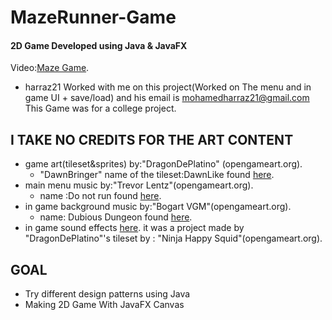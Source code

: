 # MazeRunner-Game
#### 2D Game Developed using Java & JavaFX
Video:[Maze Game](https://youtu.be/7d_4AzpnWjE).
- harraz21 Worked with me on this project(Worked on The menu and in game UI + save/load) and his email is mohamedharraz21@gmail.com
This Game was for a college project.

## I TAKE NO CREDITS FOR THE ART CONTENT      
- game art(tileset&sprites) by:"DragonDePlatino" (opengameart.org).  
  - "DawnBringer" name of the tileset:DawnLike found [here](opengameart.org/content/dawnlike-16x16-universal-rogue-like-tileset-v181).
- main menu music by:"Trevor Lentz"(opengameart.org). 
  - name :Do not run found [here](opengameart.org/content/do-not-run). 
- in game background music by:"Bogart VGM"(opengameart.org). 
  - name: Dubious Dungeon found [here](opengameart.org/content/dubious-dungeon).
- in game sound effects [here](scratch.mit.edu/projects/215574665/). it was a project made by "DragonDePlatino"'s tileset by : "Ninja Happy Squid"(opengameart.org).

## GOAL
- Try different design patterns using Java
- Making 2D Game With JavaFX Canvas
## 
